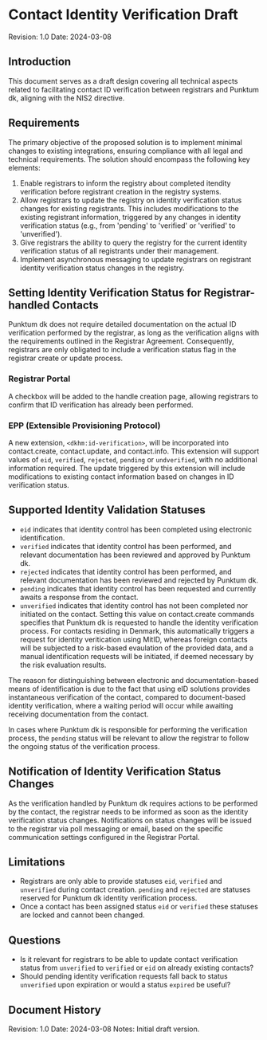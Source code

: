 # Contact Identity Verification Draft

Revision: 1.0
Date: 2024-03-08

## Introduction
This document serves as a draft design covering all technical aspects related to facilitating contact ID verification between registrars and Punktum dk, aligning with the NIS2 directive.

## Requirements
The primary objective of the proposed solution is to implement minimal changes to existing integrations, ensuring compliance with all legal and technical requirements. The solution should encompass the following key elements:

1. Enable registrars to inform the registry about completed itendity verification before registrant creation in the registry systems.
2. Allow registrars to update the registry on identity verification status changes for existing registrants. This includes modifications to the existing registrant information, triggered by any changes in identity verification status (e.g., from 'pending' to 'verified' or 'verified' to 'unverified').
3. Give registrars the ability to query the registry for the current identity verification status of all registrants under their management.
4. Implement asynchronous messaging to update registrars on registrant identity verification status changes in the registry.

## Setting Identity Verification Status for Registrar-handled Contacts
Punktum dk does not require detailed documentation on the actual ID verification performed by the registrar, as long as the verification aligns with the requirements outlined in the Registrar Agreement. Consequently, registrars are only obligated to include a verification status flag in the registrar create or update process.

### Registrar Portal
A checkbox will be added to the handle creation page, allowing registrars to confirm that ID verification has already been performed.

### EPP (Extensible Provisioning Protocol)
A new extension, `<dkhm:id-verification>`, will be incorporated into contact.create, contact.update, and contact.info. This extension will support values of `eid`, `verified`, `rejected`, `pending` or `undverified`, with no additional information required. The update triggered by this extension will include modifications to existing contact information based on changes in ID verification status.

## Supported Identity Validation Statuses

- `eid` indicates that identity control has been completed using electronic identification.
- `verified` indicates that identity control has been performed, and relevant documentation has been reviewed and approved by Punktum dk.
- `rejected` indicates that identity control has been performed, and relevant documentation has been reviewed and rejected by Punktum dk.
- `pending` indicates that identity control has been requested and currently awaits a response from the contact.
- `unverified` indicates that identity control has not been completed nor initiated on the contact. Setting this value on contact.create commands specifies that Punktum dk is requested to handle the identity verification process. For contacts residing in Denmark, this automatically triggers a request for identity veritication using MitID, whereas foreign contacts will be subjected to a risk-based evaulation of the provided data, and a manual identification requests will be initiated, if deemed necessary by the risk evaluation results.

The reason for distinguishing between electronic and documentation-based means of identification is due to the fact that using eID solutions provides instantaneous verification of the contact, compared to document-based identity verification, where a waiting period will occur while awaiting receiving documentation from the contact.

In cases where Punktum dk is responsible for performing the verification process, the `pending` status will be relevant to allow the registrar to follow the ongoing status of the verification process.

## Notification of Identity Verification Status Changes
As the verification handled by Punktum dk requires actions to be performed by the contact, the registrar needs to be informed as soon as the identity verification status changes. Notifications on status changes will be issued to the registrar via poll messaging or email, based on the specific communication settings configured in the Registrar Portal.

## Limitations
* Registrars are only able to provide statuses `eid`, `verified` and `unverified` during contact creation. `pending` and `rejected` are statuses reserved for Punktum dk identity verification process.
* Once a contact has been assigned status `eid` or `verified` these statuses are locked and cannot been changed.

## Questions
* Is it relevant for registrars to be able to update contact verification status from `unverified` to `verified` or `eid` on already existing contacts?
* Should pending identity verification requests fall back to status `unverified` upon expiration or would a status `expired` be useful?

## Document History
Revision: 1.0
Date: 2024-03-08
Notes: Initial draft version.
